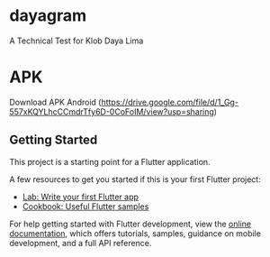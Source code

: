 # dayagram

A Technical Test for Klob Daya Lima

# APK
Download APK Android (https://drive.google.com/file/d/1_Gg-557xKQYLhcCCmdrTfy6D-0CoFoIM/view?usp=sharing)

## Getting Started

This project is a starting point for a Flutter application.

A few resources to get you started if this is your first Flutter project:

- [Lab: Write your first Flutter app](https://docs.flutter.dev/get-started/codelab)
- [Cookbook: Useful Flutter samples](https://docs.flutter.dev/cookbook)

For help getting started with Flutter development, view the
[online documentation](https://docs.flutter.dev/), which offers tutorials,
samples, guidance on mobile development, and a full API reference.
